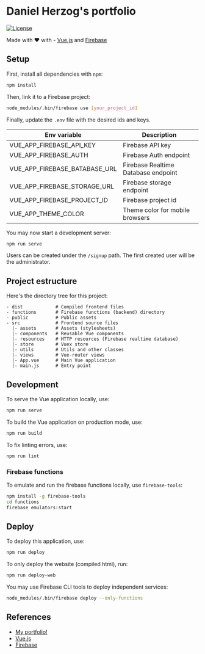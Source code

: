 # Daniel Herzog's portfolio

[![License](https://img.shields.io/badge/license-MIT-blue.svg)](LICENSE.md)

Made with :heart: with - [Vue.js](https://vuejs.org/) and [Firebase](https://firebase.google.com)

## Setup

First, install all dependencies with `npm`:

```sh
npm install
```

Then, link it to a Firebase project:

```sh
node_modules/.bin/firebase use [your_project_id]
```

Finally, update the `.env` file with the desired ids and keys.

| Env variable                  | Description                         |
| ----------------------------- | ----------------------------------- |
| VUE_APP_FIREBASE_API_KEY      | Firebase API key                    |
| VUE_APP_FIREBASE_AUTH         | Firebase Auth endpoint              |
| VUE_APP_FIREBASE_BATABASE_URL | Firebase Realtime Database endpoint |
| VUE_APP_FIREBASE_STORAGE_URL  | Firebase storage endpoint           |
| VUE_APP_FIREBASE_PROJECT_ID   | Firebase project id                 |
| VUE_APP_THEME_COLOR           | Theme color for mobile browsers     |

You may now start a development server:

```sh
npm run serve
```

Users can be created under the `/signup` path. The first created user will be the administrator.

## Project estructure

Here's the directory tree for this project:

```
- dist            # Compiled frontend files
- functions       # Firebase functions (backend) directory
- public          # Public assets
- src             # Frontend source files
  |- assets       # Assets (stylesheets)
  |- components   # Reusable Vue components
  |- resources    # HTTP resources (Firebase realtime database)
  |- store        # Vuex store
  |- utils        # Utils and other classes
  |- views        # Vue-router views
  |- App.vue      # Main Vue application
  |- main.js      # Entry point
```

## Development

To serve the Vue application locally, use:

```sh
npm run serve
```

To build the Vue application on production mode, use:

```sh
npm run build
```

To fix linting errors, use:

```sh
npm run lint
```

### Firebase functions

To emulate and run the firebase functions locally, use `firebase-tools`:

```sh
npm install -g firebase-tools
cd functions
firebase emulators:start
```

## Deploy

To deploy this application, use:

```sh
npm run deploy
```

To only deploy the website (compiled html), run:

```sh
npm run deploy-web
```

You may use Firebase CLI tools to deploy independent services:

```sh
node_modules/.bin/firebase deploy --only-functions
```

## References

- [My portfolio!](https://danielherzog.es)
- [Vue.js](https://vuejs.org/)
- [Firebase](https://firebase.google.com)
